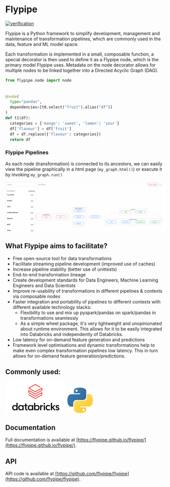 # Flypipe

[![verification](https://github.com/flypipe/flypipe/actions/workflows/verification.yml/badge.svg?branch=main)](https://github.com/flypipe/flypipe/actions/workflows/verification.yml)

Flypipe is a Python framework to simplify development, management and maintenance of transformation pipelines, which are 
commonly used in the data, feature and ML model space.

Each transformation is implemented in a small, composable function, a special decorator is then used to define it as a 
Flypipe node, which is the primary model Flypipe uses. Metadata on the node decorator allows for multiple nodes to be 
linked together into a Directed Acyclic Graph (DAG). 

```python
from flypipe.node import node


@node(
  type="pandas",
  dependencies=[t0.select("fruit").alias("df")]
)
def t1(df):
  categories = {'mango': 'sweet', 'lemon': 'sour'}
  df['flavour'] = df['fruit']
  df = df.replace({'flavour': categories})
  return df
```

### Flypipe Pipelines

As each node (transformation) is connected to its ancestors, we can easily view the pipeline graphically in a html page 
(`my_graph.html()`) or execute it by invoking `my_graph.run()`

![Flypipe Graph Pipeline](/docs/source/_static/images/flypipe_pipelines.png)

## What Flypipe aims to facilitate?

- Free open-source tool for data transformations
- Facilitate streaming pipeline development (improved use of caches)  
- Increase pipeline stability (better use of unittests)
- End-to-end transformation lineage
- Create development standards for Data Engineers, Machine Learning Engineers and Data Scientists
- Improve re-usability of transformations in different pipelines & contexts via composable nodes
- Faster integration and portability of pipelines to different contexts with different available technology stacks:
  - Flexibility to use and mix up pyspark/pandas on spark/pandas in transformations seamlessly
  - As a simple wheel package, it's very lightweight and unopinionated about runtime environment. This allows for it to 
  be easily integrated into Databricks and independently of Databricks. 
- Low latency for on-demand feature generation and predictions
- Framework level optimisations and dynamic transformations help to make even complex transformation pipelines low 
latency. This in turn allows for on-demand feature generation/predictions.

## Commonly used:

<img src="./docs/source/_static/images/databricks_logo.png" alt="Databricks" style="height:100px;"/>
<img src="./docs/source/_static/images/python.png" alt="Python" style="height:80px;"/>


## Documentation

Full documentation is available at [https://flypipe.github.io/flypipe/](https://flypipe.github.io/flypipe/). 

## API

API code is available at [https://github.com/flypipe/flypipe](https://github.com/flypipe/flypipe).